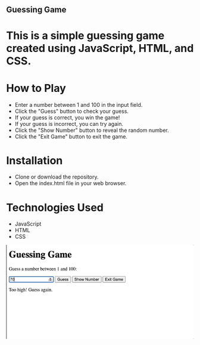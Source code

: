 ## Guessing Game
# This is a simple guessing game created using JavaScript, HTML, and CSS.

# How to Play
- Enter a number between 1 and 100 in the input field.
- Click the "Guess" button to check your guess.
- If your guess is correct, you win the game!
- If your guess is incorrect, you can try again.
- Click the "Show Number" button to reveal the random number.
- Click the "Exit Game" button to exit the game.

# Installation
- Clone or download the repository.
- Open the index.html file in your web browser.

# Technologies Used
- JavaScript
- HTML
- CSS

![demo](./demo.gif)